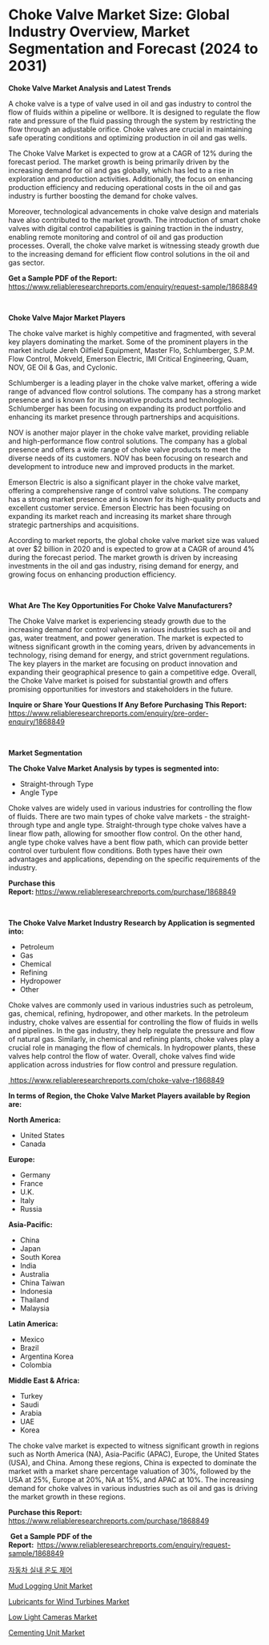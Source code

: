 <p><h1>Choke Valve Market Size: Global Industry Overview, Market Segmentation and Forecast (2024 to 2031)</h1></p><p><strong>Choke Valve Market Analysis and Latest Trends</strong></p>
<p><p>A choke valve is a type of valve used in oil and gas industry to control the flow of fluids within a pipeline or wellbore. It is designed to regulate the flow rate and pressure of the fluid passing through the system by restricting the flow through an adjustable orifice. Choke valves are crucial in maintaining safe operating conditions and optimizing production in oil and gas wells.</p><p>The Choke Valve Market is expected to grow at a CAGR of 12% during the forecast period. The market growth is being primarily driven by the increasing demand for oil and gas globally, which has led to a rise in exploration and production activities. Additionally, the focus on enhancing production efficiency and reducing operational costs in the oil and gas industry is further boosting the demand for choke valves.</p><p>Moreover, technological advancements in choke valve design and materials have also contributed to the market growth. The introduction of smart choke valves with digital control capabilities is gaining traction in the industry, enabling remote monitoring and control of oil and gas production processes. Overall, the choke valve market is witnessing steady growth due to the increasing demand for efficient flow control solutions in the oil and gas sector.</p></p>
<p><strong>Get a Sample PDF of the Report:&nbsp;</strong> <a href="https://www.reliableresearchreports.com/enquiry/request-sample/1868849">https://www.reliableresearchreports.com/enquiry/request-sample/1868849</a></p>
<p>&nbsp;</p>
<p><strong>Choke Valve Major Market Players</strong></p>
<p><p>The choke valve market is highly competitive and fragmented, with several key players dominating the market. Some of the prominent players in the market include Jereh Oilfield Equipment, Master Flo, Schlumberger, S.P.M. Flow Control, Mokveld, Emerson Electric, IMI Critical Engineering, Quam, NOV, GE Oil & Gas, and Cyclonic.</p><p>Schlumberger is a leading player in the choke valve market, offering a wide range of advanced flow control solutions. The company has a strong market presence and is known for its innovative products and technologies. Schlumberger has been focusing on expanding its product portfolio and enhancing its market presence through partnerships and acquisitions.</p><p>NOV is another major player in the choke valve market, providing reliable and high-performance flow control solutions. The company has a global presence and offers a wide range of choke valve products to meet the diverse needs of its customers. NOV has been focusing on research and development to introduce new and improved products in the market.</p><p>Emerson Electric is also a significant player in the choke valve market, offering a comprehensive range of control valve solutions. The company has a strong market presence and is known for its high-quality products and excellent customer service. Emerson Electric has been focusing on expanding its market reach and increasing its market share through strategic partnerships and acquisitions.</p><p>According to market reports, the global choke valve market size was valued at over $2 billion in 2020 and is expected to grow at a CAGR of around 4% during the forecast period. The market growth is driven by increasing investments in the oil and gas industry, rising demand for energy, and growing focus on enhancing production efficiency.</p></p>
<p>&nbsp;</p>
<p><strong>What Are The Key Opportunities For Choke Valve Manufacturers?</strong></p>
<p><p>The Choke Valve market is experiencing steady growth due to the increasing demand for control valves in various industries such as oil and gas, water treatment, and power generation. The market is expected to witness significant growth in the coming years, driven by advancements in technology, rising demand for energy, and strict government regulations. The key players in the market are focusing on product innovation and expanding their geographical presence to gain a competitive edge. Overall, the Choke Valve market is poised for substantial growth and offers promising opportunities for investors and stakeholders in the future.</p></p>
<p><strong>Inquire or Share Your Questions If Any Before Purchasing This Report:</strong> <a href="https://www.reliableresearchreports.com/enquiry/pre-order-enquiry/1868849">https://www.reliableresearchreports.com/enquiry/pre-order-enquiry/1868849</a></p>
<p>&nbsp;</p>
<p><strong>Market Segmentation</strong></p>
<p><strong>The Choke Valve Market Analysis by types is segmented into:</strong></p>
<p><ul><li>Straight-through Type</li><li>Angle Type</li></ul></p>
<p><p>Choke valves are widely used in various industries for controlling the flow of fluids. There are two main types of choke valve markets - the straight-through type and angle type. Straight-through type choke valves have a linear flow path, allowing for smoother flow control. On the other hand, angle type choke valves have a bent flow path, which can provide better control over turbulent flow conditions. Both types have their own advantages and applications, depending on the specific requirements of the industry.</p></p>
<p><strong>Purchase this Report:&nbsp;</strong><a href="https://www.reliableresearchreports.com/purchase/1868849">https://www.reliableresearchreports.com/purchase/1868849</a></p>
<p>&nbsp;</p>
<p><strong>The Choke Valve Market Industry Research by Application is segmented into:</strong></p>
<p><ul><li>Petroleum</li><li>Gas</li><li>Chemical</li><li>Refining</li><li>Hydropower</li><li>Other</li></ul></p>
<p><p>Choke valves are commonly used in various industries such as petroleum, gas, chemical, refining, hydropower, and other markets. In the petroleum industry, choke valves are essential for controlling the flow of fluids in wells and pipelines. In the gas industry, they help regulate the pressure and flow of natural gas. Similarly, in chemical and refining plants, choke valves play a crucial role in managing the flow of chemicals. In hydropower plants, these valves help control the flow of water. Overall, choke valves find wide application across industries for flow control and pressure regulation.</p></p>
<p><a href="https://www.reliableresearchreports.com/choke-valve-r1868849">&nbsp;https://www.reliableresearchreports.com/choke-valve-r1868849</a></p>
<p><strong>In terms of Region, the Choke Valve Market Players available by Region are:</strong></p>
<p>
    <p> <strong> North America: </strong>
        <ul>
            <li>United States</li>
            <li>Canada</li>
        </ul>
        </p> 
    <p> <strong> Europe: </strong>
        <ul>
            <li>Germany</li>
            <li>France</li>
            <li>U.K.</li>
            <li>Italy</li>
            <li>Russia</li>
        </ul>
        </p> 
    <p> <strong> Asia-Pacific: </strong>
        <ul>
            <li>China</li>
            <li>Japan</li>
            <li>South Korea</li>
            <li>India</li>
            <li>Australia</li>
            <li>China Taiwan</li>
            <li>Indonesia</li>
            <li>Thailand</li>
            <li>Malaysia</li>
        </ul>
        </p> 
    <p> <strong> Latin America: </strong>
        <ul>
            <li>Mexico</li>
            <li>Brazil</li>
            <li>Argentina Korea</li>
            <li>Colombia</li>
        </ul>
        </p> 
    <p> <strong> Middle East & Africa: </strong>
        <ul>
            <li>Turkey</li>
            <li>Saudi</li>
            <li>Arabia</li>
            <li>UAE</li>
            <li>Korea</li>
        </ul>
    </p>
    </p>
<p><p>The choke valve market is expected to witness significant growth in regions such as North America (NA), Asia-Pacific (APAC), Europe, the United States (USA), and China. Among these regions, China is expected to dominate the market with a market share percentage valuation of 30%, followed by the USA at 25%, Europe at 20%, NA at 15%, and APAC at 10%. The increasing demand for choke valves in various industries such as oil and gas is driving the market growth in these regions.</p></p>
<p><strong>Purchase this Report: </strong><a href="https://www.reliableresearchreports.com/purchase/1868849">https://www.reliableresearchreports.com/purchase/1868849</a></p>
<p>&nbsp;<strong>Get a Sample PDF of the Report:&nbsp;&nbsp;</strong><a href="https://www.reliableresearchreports.com/enquiry/request-sample/1868849">https://www.reliableresearchreports.com/enquiry/request-sample/1868849</a></p>
<p><strong></strong></p>
<p><p><a href="https://github.com/JonHarrtis67676y/Market-Research-Report-List-1/blob/main/325032020662.md">자동차 실내 온도 제어</a></p><p><a href="https://github.com/timeliteaut/Market-Research-Report-List-2/blob/main/mud-logging-unit-market.md">Mud Logging Unit Market</a></p><p><a href="https://noble-drawer-34c.notion.site/Lubricants-for-Wind-Turbines-Market-Analysis-Examines-its-Scope-on-Growth-Opportunities-and-Forecas-0b1511bf8b20431db5fd2765245ab775">Lubricants for Wind Turbines Market</a></p><p><a href="https://view.publitas.com/reportprime-1/low-light-cameras-market-research-report-provides-critical-insights-that-can-help-shape-business-development-and-investment-strategies/">Low Light Cameras Market</a></p><p><a href="https://github.com/bobicer/Market-Research-Report-List-2/blob/main/cementing-unit-market.md">Cementing Unit Market</a></p></p>